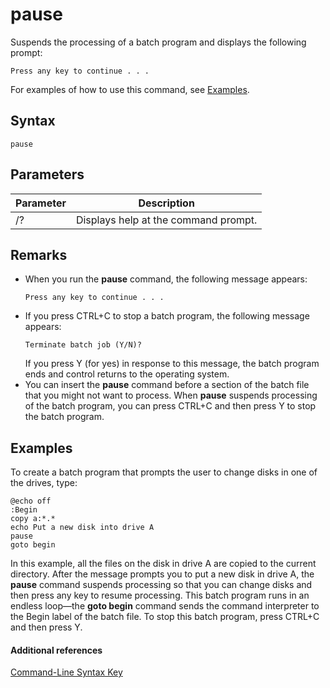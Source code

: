 # pause



Suspends the processing of a batch program and displays the following prompt:
```
Press any key to continue . . .
```
For examples of how to use this command, see [Examples](#BKMK_examples).

## Syntax

```
pause
```

## Parameters

|Parameter|Description|
|---------|-----------|
|/?|Displays help at the command prompt.|

## Remarks

-   When you run the **pause** command, the following message appears:  
    ```
    Press any key to continue . . .
    ```  
-   If you press CTRL+C to stop a batch program, the following message appears:  
    ```
    Terminate batch job (Y/N)?
    ```  
    If you press Y (for yes) in response to this message, the batch program ends and control returns to the operating system.
-   You can insert the **pause** command before a section of the batch file that you might not want to process. When **pause** suspends processing of the batch program, you can press CTRL+C and then press Y to stop the batch program.

## <a name="BKMK_examples"></a>Examples

To create a batch program that prompts the user to change disks in one of the drives, type:
```
@echo off 
:Begin 
copy a:*.* 
echo Put a new disk into drive A 
pause 
goto begin
```
In this example, all the files on the disk in drive A are copied to the current directory. After the message prompts you to put a new disk in drive A, the **pause** command suspends processing so that you can change disks and then press any key to resume processing. This batch program runs in an endless loop—the **goto begin** command sends the command interpreter to the Begin label of the batch file. To stop this batch program, press CTRL+C and then press Y.

#### Additional references

[Command-Line Syntax Key](command-line-syntax-key.md)